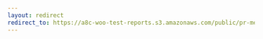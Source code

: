 ```yaml
---
layout: redirect
redirect_to: https://a8c-woo-test-reports.s3.amazonaws.com/public/pr-merge/37495/api/index.html
---
```

